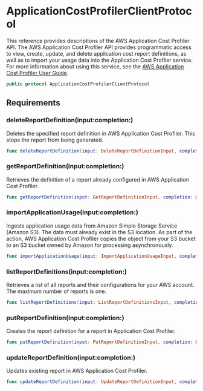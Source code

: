 # ApplicationCostProfilerClientProtocol

This reference provides descriptions of the AWS Application Cost Profiler API. The AWS Application Cost Profiler API provides programmatic access to view, create, update, and delete application cost report definitions, as well as to import your usage data into the Application Cost Profiler service. For more information about using this service, see the [AWS Application Cost Profiler User Guide](https://docs.aws.amazon.com/application-cost-profiler/latest/userguide/introduction.html).

``` swift
public protocol ApplicationCostProfilerClientProtocol 
```

## Requirements

### deleteReportDefinition(input:completion:)

Deletes the specified report definition in AWS Application Cost Profiler. This stops the report from being generated.

``` swift
func deleteReportDefinition(input: DeleteReportDefinitionInput, completion: @escaping (ClientRuntime.SdkResult<DeleteReportDefinitionOutputResponse, DeleteReportDefinitionOutputError>) -> Void)
```

### getReportDefinition(input:completion:)

Retrieves the definition of a report already configured in AWS Application Cost Profiler.

``` swift
func getReportDefinition(input: GetReportDefinitionInput, completion: @escaping (ClientRuntime.SdkResult<GetReportDefinitionOutputResponse, GetReportDefinitionOutputError>) -> Void)
```

### importApplicationUsage(input:completion:)

Ingests application usage data from Amazon Simple Storage Service (Amazon S3). The data must already exist in the S3 location. As part of the action, AWS Application Cost Profiler copies the object from your S3 bucket to an S3 bucket owned by Amazon for processing asynchronously.

``` swift
func importApplicationUsage(input: ImportApplicationUsageInput, completion: @escaping (ClientRuntime.SdkResult<ImportApplicationUsageOutputResponse, ImportApplicationUsageOutputError>) -> Void)
```

### listReportDefinitions(input:completion:)

Retrieves a list of all reports and their configurations for your AWS account. The maximum number of reports is one.

``` swift
func listReportDefinitions(input: ListReportDefinitionsInput, completion: @escaping (ClientRuntime.SdkResult<ListReportDefinitionsOutputResponse, ListReportDefinitionsOutputError>) -> Void)
```

### putReportDefinition(input:completion:)

Creates the report definition for a report in Application Cost Profiler.

``` swift
func putReportDefinition(input: PutReportDefinitionInput, completion: @escaping (ClientRuntime.SdkResult<PutReportDefinitionOutputResponse, PutReportDefinitionOutputError>) -> Void)
```

### updateReportDefinition(input:completion:)

Updates existing report in AWS Application Cost Profiler.

``` swift
func updateReportDefinition(input: UpdateReportDefinitionInput, completion: @escaping (ClientRuntime.SdkResult<UpdateReportDefinitionOutputResponse, UpdateReportDefinitionOutputError>) -> Void)
```
